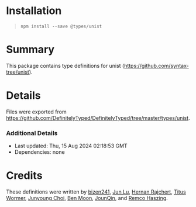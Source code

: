 # Installation

> `npm install --save @types/unist`

# Summary

This package contains type definitions for unist (<https://github.com/syntax-tree/unist>).

# Details

Files were exported from <https://github.com/DefinitelyTyped/DefinitelyTyped/tree/master/types/unist>.

### Additional Details

* Last updated: Thu, 15 Aug 2024 02:18:53 GMT
* Dependencies: none

# Credits

These definitions were written by [bizen241](https://github.com/bizen241), [Jun Lu](https://github.com/lujun2), [Hernan Rajchert](https://github.com/hrajchert), [Titus Wormer](https://github.com/wooorm), [Junyoung Choi](https://github.com/rokt33r), [Ben Moon](https://github.com/GuiltyDolphin), [JounQin](https://github.com/JounQin), and [Remco Haszing](https://github.com/remcohaszing).
